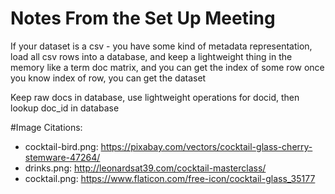 # Notes From the Set Up Meeting

If your dataset is a csv - you have some kind of metadata representation,
load all csv rows into a database, and keep a lightweight thing in the memory
like a term doc matrix, and you can get the index of some row
once you know index of row, you can get the dataset

Keep raw docs in database, use lightweight operations for docid, then lookup doc_id
in database

#Image Citations:
- cocktail-bird.png: https://pixabay.com/vectors/cocktail-glass-cherry-stemware-47264/
- drinks.png: http://leonardsat39.com/cocktail-masterclass/
- cocktail.png: https://www.flaticon.com/free-icon/cocktail-glass_35177